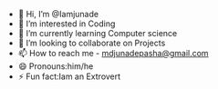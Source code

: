 - 👋 Hi, I’m @Iamjunade
- 👀 I’m interested in Coding
- 🌱 I’m currently learning Computer science 
- 💞️ I’m looking to collaborate on Projects
- 📫 How to reach me - mdjunadepasha@gmail.com
- 😄 Pronouns:him/he
- ⚡ Fun fact:Iam an Extrovert 

<!---
Iamjunade/Iamjunade is a ✨ special ✨ repository because its `README.md` (this file) appears on your GitHub profile.
You can click the Preview link to take a look at your changes.
--->
